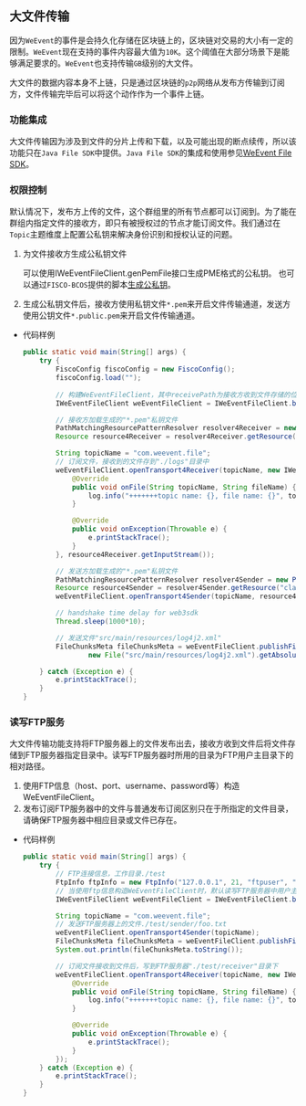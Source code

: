 ## 大文件传输

因为`WeEvent`的事件是会持久化存储在区块链上的，区块链对交易的大小有一定的限制。`WeEvent`现在支持的事件内容最大值为`10K`。这个阈值在大部分场景下是能够满足要求的。`WeEvent`也支持传输`GB`级别的大文件。

大文件的数据内容本身不上链，只是通过区块链的`p2p`网络从发布方传输到订阅方，文件传输完毕后可以将这个动作作为一个事件上链。

### 功能集成

大文件传输因为涉及到文件的分片上传和下载，以及可能出现的断点续传，所以该功能只在`Java File SDK`中提供。`Java File SDK`的集成和使用参见[WeEvent File SDK](../protocol/weevent-file-sdk.md)。

### 权限控制

默认情况下，发布方上传的文件，这个群组里的所有节点都可以订阅到。为了能在群组内指定文件的接收方，即只有被授权过的节点才能订阅文件。我们通过在`Topic`主题维度上配置公私钥来解决身份识别和授权认证的问题。

1. 为文件接收方生成公私钥文件

   可以使用IWeEventFileClient.genPemFile接口生成PME格式的公私钥。
   也可以通过`FISCO-BCOS`提供的脚本[生成公私钥](https://raw.githubusercontent.com/FISCO-BCOS/console/master/tools/get_account.sh)。

2. 生成公私钥文件后，接收方使用私钥文件`*.pem`来开启文件传输通道，发送方使用公钥文件`*.public.pem`来开启文件传输通道。
 
- 代码样例

    ```java
    public static void main(String[] args) {       
        try {
            FiscoConfig fiscoConfig = new FiscoConfig();
            fiscoConfig.load("");
        
            // 构建WeEventFileClient，其中receivePath为接收方收到文件存储的位置
            IWeEventFileClient weEventFileClient = IWeEventFileClient.build("1", "./logs", 1024 * 1024, fiscoConfig);
   
            // 接收方加载生成的"*.pem"私钥文件
            PathMatchingResourcePatternResolver resolver4Receiver = new PathMatchingResourcePatternResolver();
            Resource resource4Receiver = resolver4Receiver.getResource("classpath:" + "0x2809a9902e47d6fcaabe6d0183855d9201c93af1.pem");
   
            String topicName = "com.weevent.file";
            // 订阅文件，接收到的文件存到"./logs"目录中
            weEventFileClient.openTransport4Receiver(topicName, new IWeEventFileClient.FileListener() {
                @Override
                public void onFile(String topicName, String fileName) {
                    log.info("+++++++topic name: {}, file name: {}", topicName, fileName);
                }
    
                @Override
                public void onException(Throwable e) {
                    e.printStackTrace();
                }
            }, resource4Receiver.getInputStream());
    
            // 发送方加载生成的"*.pem"私钥文件
            PathMatchingResourcePatternResolver resolver4Sender = new PathMatchingResourcePatternResolver();
            Resource resource4Sender = resolver4Sender.getResource("classpath:" + "0x2809a9902e47d6fcaabe6d0183855d9201c93af1.public.pem");
            weEventFileClient.openTransport4Sender(topicName, resource4Sender.getInputStream());
    
            // handshake time delay for web3sdk
            Thread.sleep(1000*10);
    
            // 发送文件"src/main/resources/log4j2.xml"
            FileChunksMeta fileChunksMeta = weEventFileClient.publishFile(topicName,
                    new File("src/main/resources/log4j2.xml").getAbsolutePath(), true);
    
        } catch (Exception e) {
            e.printStackTrace();
        }
    }
    ```

### 读写FTP服务

大文件传输功能支持将FTP服务器上的文件发布出去，接收方收到文件后将文件存储到FTP服务器指定目录中。读写FTP服务器时所用的目录为FTP用户主目录下的相对路径。
1. 使用FTP信息（host、port、username、password等）构造WeEventFileClient。
2. 发布订阅FTP服务器中的文件与普通发布订阅区别只在于所指定的文件目录，请确保FTP服务器中相应目录或文件已存在。

- 代码样例

    ```java
    public static void main(String[] args) {
        try {
            // FTP连接信息，工作目录./test
            FtpInfo ftpInfo = new FtpInfo("127.0.0.1", 21, "ftpuser", "123456", "./test");
            // 当使用ftp信息构造WeEventFileClient时，默认读写FTP服务器中用户主目录下的文件
            IWeEventFileClient weEventFileClient = IWeEventFileClient.build("1", "./receiver", ftpInfo, 1024 * 1024, fiscoConfig);
    
            String topicName = "com.weevent.file";
            // 发送FTP服务器上的文件./test/sender/foo.txt
            weEventFileClient.openTransport4Sender(topicName);
            FileChunksMeta fileChunksMeta = weEventFileClient.publishFile(topicName, "./sender/foo.txt", true);
            System.out.println(fileChunksMeta.toString());
    
            // 订阅文件接收到文件后，写到FTP服务器"./test/receiver"目录下
            weEventFileClient.openTransport4Receiver(topicName, new IWeEventFileClient.FileListener() {
                @Override
                public void onFile(String topicName, String fileName) {
                    log.info("+++++++topic name: {}, file name: {}", topicName, fileName);
                }
    
                @Override
                public void onException(Throwable e) {
                    e.printStackTrace();
                }
            });
        } catch (Exception e) {
            e.printStackTrace();
        }
    }
    ```